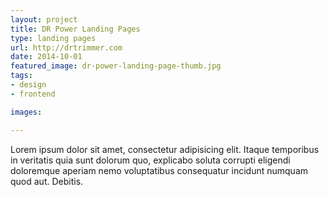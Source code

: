 ```yaml
---
layout: project
title: DR Power Landing Pages
type: landing pages
url: http://drtrimmer.com
date: 2014-10-01
featured_image: dr-power-landing-page-thumb.jpg
tags:
- design
- frontend

images:

---
```


Lorem ipsum dolor sit amet, consectetur adipisicing elit. Itaque temporibus in veritatis quia sunt dolorum quo, explicabo soluta corrupti eligendi doloremque aperiam nemo voluptatibus consequatur incidunt numquam quod aut. Debitis.